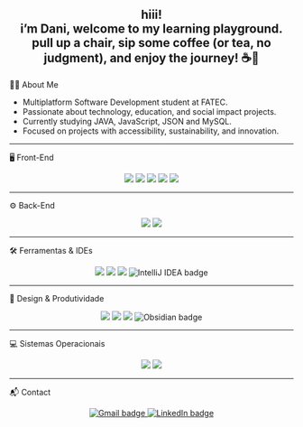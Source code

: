 <h2 align="center">hiii!<br>i’m Dani, welcome to my learning playground.<br> pull up a chair, sip some coffee (or tea, no judgment), and enjoy the journey! ☕🚀</h2>

👩‍💻 About Me

- Multiplatform Software Development student at FATEC.  
- Passionate about technology, education, and social impact projects.  
- Currently studying JAVA, JavaScript, JSON and MySQL.  
- Focused on projects with accessibility, sustainability, and innovation.
 
---

🖥️ Front-End

<p align="center"> <img src="https://img.shields.io/badge/HTML5-E34F26?style=for-the-badge&logo=HTML5&logoColor=FFF" /> <img src="https://img.shields.io/badge/CSS3-1572B6?style=for-the-badge&logo=CSS3&logoColor=FFF" /> <img src="https://img.shields.io/badge/Bootstrap-7952B3?style=for-the-badge&logo=Bootstrap&logoColor=FFF" /> <img src="https://img.shields.io/badge/JavaScript-F7DF1E?style=for-the-badge&logo=JavaScript&logoColor=FFF" /> <img src="https://img.shields.io/badge/Tailwind CSS-06B6D4?style=for-the-badge&logo=tailwindcss&logoColor=FFF" />
 </p>

---

⚙️ Back-End

<p align="center"> <img src="https://img.shields.io/badge/PHP-777BB4?style=for-the-badge&logo=PHP&logoColor=FFF" /> <img src="https://img.shields.io/badge/MySQL-4479A1?style=for-the-badge&logo=MySQL&logoColor=FFF" /> </p>

---

🛠️ Ferramentas & IDEs

<p align="center"> <img src="https://img.shields.io/badge/Git-F05032?style=for-the-badge&logo=Git&logoColor=FFF" /> <img src="https://img.shields.io/badge/GitHub-181717?style=for-the-badge&logo=GitHub&logoColor=FFF" /> <img src="https://img.shields.io/badge/VSCodium-2F80ED?style=for-the-badge&logo=VSCodium&logoColor=FFF" /> <img src='https://img.shields.io/badge/IntelliJ IDEA-000000?style=for-the-badge&logo=intellijidea&logoColor=FFF' alt='IntelliJ IDEA badge'/>
 </p>

 ---

🎨 Design & Produtividade

<p align="center"> <img src="https://img.shields.io/badge/Figma-F24E1E?style=for-the-badge&logo=Figma&logoColor=FFF" /> <img src="https://img.shields.io/badge/Notion-000000?style=for-the-badge&logo=Notion&logoColor=FFF" /> <img src="https://img.shields.io/badge/Jira-0052CC?style=for-the-badge&logo=Jira&logoColor=FFF" /> <img src='https://img.shields.io/badge/Obsidian-7C3AED?style=for-the-badge&logo=obsidian&logoColor=FFF' alt='Obsidian badge'/>
 </p>

---

💻 Sistemas Operacionais

<p align="center"> <img src="https://img.shields.io/badge/Ubuntu-E95420?style=for-the-badge&logo=Ubuntu&logoColor=FFF" /> <img src="https://img.shields.io/badge/Windows-0078D4?style=for-the-badge&logo=Windows&logoColor=FFF" /> </p>

---

📬 Contact

<p align="center">
  <a href="mailto:danielifiel99@gmail.com" target="_blank">
    <img src="https://img.shields.io/badge/Gmail-EA4335?style=for-the-badge&logo=Gmail&logoColor=FFF&labelColor=202020" alt="Gmail badge" />
  </a> <a href="https://www.linkedin.com/in/danieli-fiel-reis-704914202/" target="_blank">
    <img src="https://img.shields.io/badge/LinkedIn-0A66C2?style=for-the-badge&logo=LinkedIn&logoColor=FFF&labelColor=202020" alt="LinkedIn badge" />
  </a>
</p>



